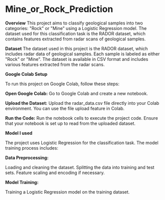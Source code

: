 # Mine_or_Rock_Prediction


**Overview**
This project aims to classify geological samples into two categories: "Rock" or "Mine" using a Logistic Regression model. The dataset used for this classification task is the RADOR dataset, which contains features extracted from radar scans of geological samples.

**Dataset**
The dataset used in this project is the RADOR dataset, which includes radar data of geological samples. Each sample is labeled as either "Rock" or "Mine". The dataset is available in CSV format and includes various features extracted from the radar scans.

**Google Colab Setup**

To run this project on Google Colab, follow these steps:

**Open Google Colab:**
Go to Google Colab and create a new notebook.

**Upload the Dataset:**
Upload the radar_data.csv file directly into your Colab environment. You can use the file upload feature in Colab.

**Run the Code:**
Run the notebook cells to execute the project code. Ensure that your notebook is set up to read from the uploaded dataset.

**Model I used**

The project uses Logistic Regression for the classification task. The model training process includes:

**Data Preprocessing:**

Loading and cleaning the dataset.
Splitting the data into training and test sets.
Feature scaling and encoding if necessary.

**Model Training:**

Training a Logistic Regression model on the training dataset.

